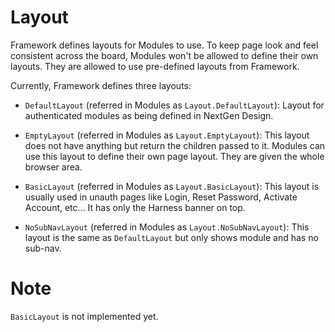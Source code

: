 # Layout

Framework defines layouts for Modules to use. To keep page look and feel consistent across the board, Modules won't be allowed to define their own layouts. They are allowed to use pre-defined layouts from Framework.

Currently, Framework defines three layouts:

- `DefaultLayout` (referred in Modules as `Layout.DefaultLayout`): Layout for authenticated modules as being defined in NextGen Design.

- `EmptyLayout` (referred in Modules as `Layout.EmptyLayout`): This layout does not have anything but return the children passed to it. Modules can use this layout to define their own page layout. They are given the whole browser area.

- `BasicLayout` (referred in Modules as `Layout.BasicLayout`): This layout is usually used in unauth pages like Login, Reset Password, Activate Account, etc... It has only the Harness banner on top.

- `NoSubNavLayout` (referred in Modules as `Layout.NoSubNavLayout`): This layout is the same as `DefaultLayout` but only shows module and has no sub-nav.

# Note

`BasicLayout` is not implemented yet.
